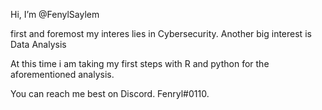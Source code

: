 Hi, I’m @FenylSaylem

first and foremost my interes lies in Cybersecurity. Another big interest is Data Analysis

At this time i am taking my first steps with R and python for the aforementioned analysis.

You can reach me best on Discord. Fenryl#0110.

<!---
FenrylSaylem/FenrylSaylem is a ✨ special ✨ repository because its `README.md` (this file) appears on your GitHub profile.
You can click the Preview link to take a look at your changes.
--->
